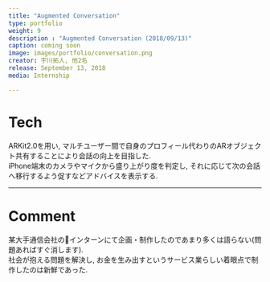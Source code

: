 ```yaml
---
title: "Augmented Conversation"
type: portfolio
weight: 9
description : "Augmented Conversation (2018/09/13)"
caption: coming soon
image: images/portfolio/conversation.png
creator: 宇川拓人, 他2名
release: September 13, 2018
media: Internship

---
```

# Tech
ARKit2.0を用い, マルチユーザー間で自身のプロフィール代わりのARオブジェクト共有することにより会話の向上を目指した.  <br>
iPhone端末のカメラやマイクから盛り上がり度を判定し, それに応じて次の会話へ移行するよう促すなどアドバイスを表示する. <br>

---
# Comment
某大手通信会社のインターンにて企画・制作したのであまり多くは語らない(問題あればすぐ消します). <br>
社会が抱える問題を解決し, お金を生み出すというサービス業らしい着眼点で制作したのは新鮮であった. <br>
